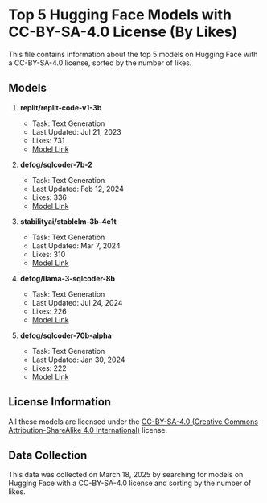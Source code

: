 # Top 5 Hugging Face Models with CC-BY-SA-4.0 License (By Likes)

This file contains information about the top 5 models on Hugging Face with a CC-BY-SA-4.0 license, sorted by the number of likes.

## Models

1. **replit/replit-code-v1-3b**
   - Task: Text Generation
   - Last Updated: Jul 21, 2023
   - Likes: 731
   - [Model Link](https://huggingface.co/replit/replit-code-v1-3b)

2. **defog/sqlcoder-7b-2**
   - Task: Text Generation
   - Last Updated: Feb 12, 2024
   - Likes: 336
   - [Model Link](https://huggingface.co/defog/sqlcoder-7b-2)

3. **stabilityai/stablelm-3b-4e1t**
   - Task: Text Generation
   - Last Updated: Mar 7, 2024
   - Likes: 310
   - [Model Link](https://huggingface.co/stabilityai/stablelm-3b-4e1t)

4. **defog/llama-3-sqlcoder-8b**
   - Task: Text Generation
   - Last Updated: Jul 24, 2024
   - Likes: 226
   - [Model Link](https://huggingface.co/defog/llama-3-sqlcoder-8b)

5. **defog/sqlcoder-70b-alpha**
   - Task: Text Generation
   - Last Updated: Jan 30, 2024
   - Likes: 222
   - [Model Link](https://huggingface.co/defog/sqlcoder-70b-alpha)

## License Information

All these models are licensed under the [CC-BY-SA-4.0 (Creative Commons Attribution-ShareAlike 4.0 International)](https://creativecommons.org/licenses/by-sa/4.0/) license.

## Data Collection

This data was collected on March 18, 2025 by searching for models on Hugging Face with a CC-BY-SA-4.0 license and sorting by the number of likes.